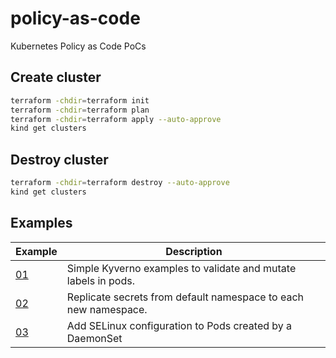 # policy-as-code

Kubernetes Policy as Code PoCs

## Create cluster

```bash
terraform -chdir=terraform init
terraform -chdir=terraform plan
terraform -chdir=terraform apply --auto-approve
kind get clusters
```

## Destroy cluster

```bash
terraform -chdir=terraform destroy --auto-approve
kind get clusters
```

## Examples

| Example | Description                                                                             |
|-----|---------------------------------------------------------------------------------------------|
| [01](./kyverno/kyverno-01/readme.md) | Simple Kyverno examples to validate and mutate labels in pods.     |
| [02](./kyverno/kyverno-02/readme.md) | Replicate secrets from default namespace to each new namespace.    |
| [03](./kyverno/kyverno-03/readme.md) | Add SELinux configuration to Pods created by a DaemonSet           |

